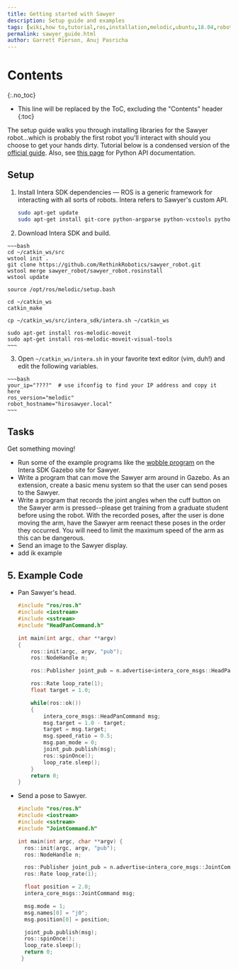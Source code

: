 ```yaml
---
title: Getting started with Sawyer
description: Setup guide and examples
tags: [wiki,how to,tutorial,ros,installation,melodic,ubuntu,18.04,robotics,Sawyer,simulator]
permalink: sawyer_guide.html
author: Garrett Pierson, Anuj Pasricha
---
```


# Contents
{:.no_toc}

* This line will be replaced by the ToC, excluding the "Contents" header
{:toc}

The setup guide walks you through installing libraries for the Sawyer robot...which is probably the first robot you'll interact with should you choose to get your hands dirty. Tutorial below is a condensed version of the [official guide](https://sdk.rethinkrobotics.com/intera/Main_Page). Also, see [this page](https://rethinkrobotics.github.io/intera_sdk_docs/5.1.0/intera_interface/html/index.html) for Python API documentation.

## Setup

 1. Install Intera SDK dependencies — ROS is a generic framework for interacting with all sorts of robots. Intera refers to Sawyer's custom API.

    ~~~bash
    sudo apt-get update
    sudo apt-get install git-core python-argparse python-vcstools python-rosdep ros-melodic-control-msgs ros-melodic-joystick-drivers ros-melodic-xacro ros-melodic-tf2-ros ros-melodic-rviz ros-melodic-cv-bridge ros-melodic-actionlib ros-melodic-actionlib-msgs ros-melodic-dynamic-reconfigure ros-melodic-trajectory-msgs ros-melodic-rospy-message-converter
    ~~~

  2. Download Intera SDK and build.

    ~~~bash
    cd ~/catkin_ws/src
    wstool init .
    git clone https://github.com/RethinkRobotics/sawyer_robot.git
    wstool merge sawyer_robot/sawyer_robot.rosinstall
    wstool update

    source /opt/ros/melodic/setup.bash

    cd ~/catkin_ws
    catkin_make

    cp ~/catkin_ws/src/intera_sdk/intera.sh ~/catkin_ws

    sudo apt-get install ros-melodic-moveit
    sudo apt-get install ros-melodic-moveit-visual-tools
    ~~~

  3. Open `~/catkin_ws/intera.sh` in your favorite text editor (vim, duh!) and edit the following variables.

    ~~~bash
    your_ip="????"  # use ifconfig to find your IP address and copy it here
    ros_version="melodic"
    robot_hostname="hirosawyer.local"
    ~~~

## Tasks

Get something moving!

  * Run some of the example programs like the [wobble program](http://sdk.rethinkrobotics.com/intera/Head_Movement_Example) on the Intera SDK Gazebo site for Sawyer.
  * Write a program that can move the Sawyer arm around in Gazebo. As an extension, create a basic menu system so that the user can send poses to the Sawyer.
  * Write a program that records the joint angles when the cuff button on the Sawyer arm is pressed--please get training from a graduate student before using the robot.
  With the recorded poses, after the user is done moving the arm, have the Sawyer arm reenact these poses in the order they occurred. You will need to limit the maximum speed of the arm as this can be dangerous.
  * Send an image to the Sawyer display.
  * add ik example

## 5. Example Code

  * Pan Sawyer's head.

      ~~~c
      #include "ros/ros.h"
      #include <iostream>
      #include <sstream>
      #include "HeadPanCommand.h"

      int main(int argc, char **argv)
      {
          ros::init(argc, argv, "pub");
          ros::NodeHandle n;

          ros::Publisher joint_pub = n.advertise<intera_core_msgs::HeadPanCommand>("/robot/head/command_head_pan", 100);

          ros::Rate loop_rate(1);
          float target = 1.0;

          while(ros::ok())
          {
              intera_core_msgs::HeadPanCommand msg;
              msg.target = 1.0 - target;
              target = msg.target;
              msg.speed_ratio = 0.5;
              msg.pan_mode = 0;
              joint_pub.publish(msg);
              ros::spinOnce();
              loop_rate.sleep();
          }
          return 0;
      }
      ~~~
  * Send a pose to Sawyer.
      ~~~c
      #include "ros/ros.h"
      #include <iostream>
      #include <sstream>
      #include "JointCommand.h"

      int main(int argc, char **argv) {
        ros::init(argc, argv, "pub");
        ros::NodeHandle n;

        ros::Publisher joint_pub = n.advertise<intera_core_msgs::JointCommand>("/robot/right_joint_position_controller/joints/right_j0_controller/command",100);
        ros::Rate loop_rate(1);

        float position = 2.0;
        intera_core_msgs::JointCommand msg;

        msg.mode = 1;
        msg.names[0] = "j0";
        msg.position[0] = position;

        joint_pub.publish(msg);
        ros::spinOnce();
        loop_rate.sleep();
        return 0;
       }
      ~~~
